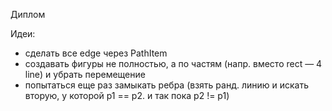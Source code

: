 Диплом

Идеи: 
* сделать все edge через PathItem
* создавать фигуры не полностью, а по частям (напр. вместо rect — 4 line) и убрать перемещение
* попытаться еще раз замыкать ребра (взять ранд. линию и искать вторую, у которой p1 == p2. и так пока p2 != p1)